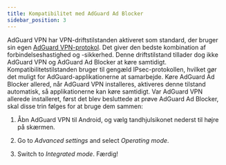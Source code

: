 ```yaml
---
title: Kompatibilitet med AdGuard Ad Blocker
sidebar_position: 3
---
```


AdGuard VPN har VPN-driftstilstanden aktiveret som standard, der bruger sin egen [AdGuard VPN-protokol](/general/adguard-vpn-protocol). Det giver den bedste kombination af forbindelseshastighed og -sikkerhed. Denne driftstilstand tillader dog ikke AdGuard VPN og AdGuard Ad Blocker at køre samtidigt. Kompatibilitetstilstanden bruger til gengæld IPsec-protokollen, hvilket gør det muligt for AdGuard-applikationerne at samarbejde. Køre AdGuard Ad Blocker allered, når AdGuard VPN installeres, aktiveres denne tilstand automatisk, så applikationerne kan køre samtidigt. Var AdGuard VPN allerede installeret, først det blev besluttede at prøve AdGuard Ad Blocker, skal disse trin følges for at bruge dem sammen:

1. Åbn AdGuard VPN til Android, og vælg tandhjulsikonet nederst til højre på skærmen.

2. Go to *Advanced settings* and select *Operating mode*.

3. Switch to *Integrated mode*. Færdig!
